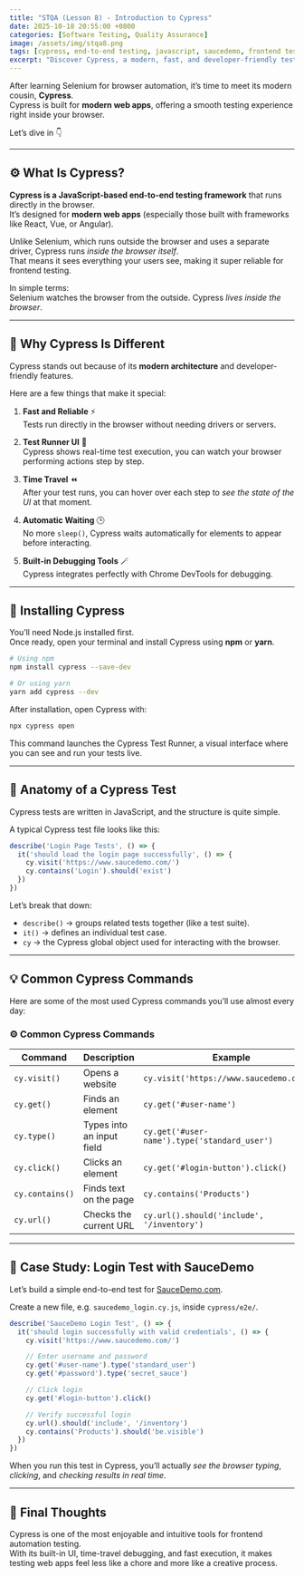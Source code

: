 ```yaml
---
title: "STQA (Lesson 8) - Introduction to Cypress"
date: 2025-10-18 20:55:00 +0800
categories: [Software Testing, Quality Assurance]
image: /assets/img/stqa8.png
tags: [cypress, end-to-end testing, javascript, saucedemo, frontend testing]
excerpt: "Discover Cypress, a modern, fast, and developer-friendly testing tool for automating frontend tests with features like live preview, time travel, and easy setup."
---
```


After learning Selenium for browser automation, it’s time to meet its modern cousin, **Cypress**.  
Cypress is built for **modern web apps**, offering a smooth testing experience right inside your browser.  
  
Let’s dive in 👇

---

## ⚙️ What Is Cypress?

**Cypress is a JavaScript-based end-to-end testing framework** that runs directly in the browser.  
It’s designed for **modern web apps** (especially those built with frameworks like React, Vue, or Angular).  
  
Unlike Selenium, which runs outside the browser and uses a separate driver, Cypress runs *inside the browser itself*.  
That means it sees everything your users see, making it super reliable for frontend testing.  
  
In simple terms:  
Selenium watches the browser from the outside.
Cypress *lives inside the browser*.

---

## 🚀 Why Cypress Is Different

Cypress stands out because of its **modern architecture** and developer-friendly features.
  
Here are a few things that make it special:

1. **Fast and Reliable** ⚡  
  Tests run directly in the browser without needing drivers or servers.

2. **Test Runner UI** 🧭  
  Cypress shows real-time test execution, you can watch your browser performing actions step by step.  
  
3. **Time Travel** ⏪  
  After your test runs, you can hover over each step to *see the state of the UI* at that moment.

4. **Automatic Waiting** 🕒  
  No more `sleep()`, Cypress waits automatically for elements to appear before interacting.

5. **Built-in Debugging Tools** 🪄  
  Cypress integrates perfectly with Chrome DevTools for debugging.

---

## 🧰 Installing Cypress
You’ll need Node.js installed first.  
Once ready, open your terminal and install Cypress using **npm** or **yarn**.

```bash
# Using npm
npm install cypress --save-dev

# Or using yarn
yarn add cypress --dev
```

After installation, open Cypress with:
```bash
npx cypress open
```

This command launches the Cypress Test Runner, a visual interface where you can see and run your tests live.

---

## 🧠 Anatomy of a Cypress Test
Cypress tests are written in JavaScript, and the structure is quite simple.  

A typical Cypress test file looks like this:

```javascript
describe('Login Page Tests', () => {
  it('should load the login page successfully', () => {
    cy.visit('https://www.saucedemo.com/')
    cy.contains('Login').should('exist')
  })
})
```

Let’s break that down:
- `describe()` → groups related tests together (like a test suite).
- `it()` → defines an individual test case.
- `cy` → the Cypress global object used for interacting with the browser.

---

## 💡 Common Cypress Commands
Here are some of the most used Cypress commands you’ll use almost every day:

### ⚙️ Common Cypress Commands

| Command         | Description               | Example                                      |
| --------------- | ------------------------- | -------------------------------------------- |
| `cy.visit()`    | Opens a website           | `cy.visit('https://www.saucedemo.com/')`     |
| `cy.get()`      | Finds an element          | `cy.get('#user-name')`                       |
| `cy.type()`     | Types into an input field | `cy.get('#user-name').type('standard_user')` |
| `cy.click()`    | Clicks an element         | `cy.get('#login-button').click()`            |
| `cy.contains()` | Finds text on the page    | `cy.contains('Products')`                    |
| `cy.url()`      | Checks the current URL    | `cy.url().should('include', '/inventory')`   |

---

## 🧪 Case Study: Login Test with SauceDemo

Let’s build a simple end-to-end test for [SauceDemo.com](https://www.saucedemo.com/).
  
Create a new file, e.g. `saucedemo_login.cy.js`, inside `cypress/e2e/`.
```javascript
describe('SauceDemo Login Test', () => {
  it('should login successfully with valid credentials', () => {
    cy.visit('https://www.saucedemo.com/')

    // Enter username and password
    cy.get('#user-name').type('standard_user')
    cy.get('#password').type('secret_sauce')

    // Click login
    cy.get('#login-button').click()

    // Verify successful login
    cy.url().should('include', '/inventory')
    cy.contains('Products').should('be.visible')
  })
})
```

When you run this test in Cypress, you’ll actually *see the browser typing*, *clicking*, and *checking results in real time*.

---

## 🎯 Final Thoughts
Cypress is one of the most enjoyable and intuitive tools for frontend automation testing.  
With its built-in UI, time-travel debugging, and fast execution, it makes testing web apps feel less like a chore and more like a creative process.